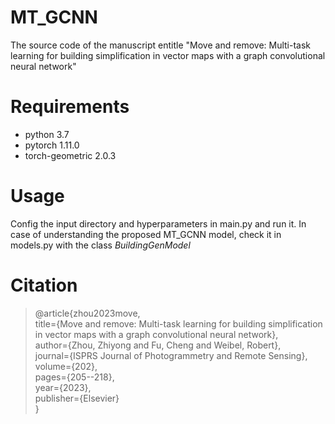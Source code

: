 # MT_GCNN

The source code of the manuscript entitle "Move and remove: Multi-task learning for building simplification in vector maps with a graph convolutional neural network"

# Requirements

* python 3.7
* pytorch 1.11.0
* torch-geometric 2.0.3

# Usage
Config the input directory and hyperparameters in main.py and run it. In case of understanding the proposed MT_GCNN model, check it in models.py with the class *BuildingGenModel*

# Citation
>@article{zhou2023move,  
>  title={Move and remove: Multi-task learning for building simplification in vector maps with a graph convolutional neural network},  
>  author={Zhou, Zhiyong and Fu, Cheng and Weibel, Robert},  
>  journal={ISPRS Journal of Photogrammetry and Remote Sensing},  
>  volume={202},  
>  pages={205--218},  
>  year={2023},  
>  publisher={Elsevier}  
>}
